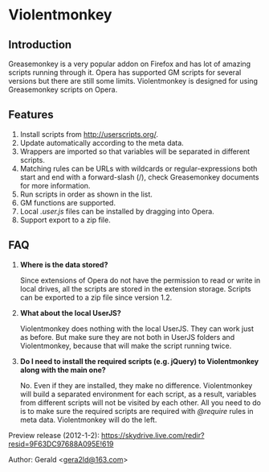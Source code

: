 Violentmonkey
=============
Introduction
-------------
Greasemonkey is a very popular addon on Firefox and has lot of amazing scripts running through it. Opera has supported GM scripts for several versions but there are still some limits. Violentmonkey is designed for using Greasemonkey scripts on Opera.

Features
-------------
1. Install scripts from <http://userscripts.org/>.
1. Update automatically according to the meta data.
1. Wrappers are imported so that variables will be separated in different scripts.
1. Matching rules can be URLs with wildcards or regular-expressions both start and end with a forward-slash (/), check Greasemonkey documents for more information.
1. Run scripts in order as shown in the list.
1. GM functions are supported.
1. Local *.user.js* files can be installed by dragging into Opera.
1. Support export to a zip file.

FAQ
-------------
1. <a name=faq_store></a>**Where is the data stored?**

   Since extensions of Opera do not have the permission to read or write in local drives, all the scripts are stored in the extension storage. Scripts can be exported to a zip file since version 1.2.

1. <a name=faq_local></a>**What about the local UserJS?**

   Violentmonkey does nothing with the local UserJS. They can work just as before. But make sure they are not both in UserJS folders and Violentmonkey, because that will make the script running twice.

1. <a name=faq_lib></a>**Do I need to install the required scripts (e.g. jQuery) to Violentmonkey along with the main one?**

   No. Even if they are installed, they make no difference. Violentmonkey will build a separated environment for each script, as a result, variables from different scripts will not be visited by each other. All you need to do is to make sure the required scripts are required with *@require* rules in meta data. Violentmonkey will do the left.

Preview release (2012-1-2): <https://skydrive.live.com/redir?resid=9F63DC97688A095E!619>

Author: Gerald &lt;<gera2ld@163.com>&gt;

